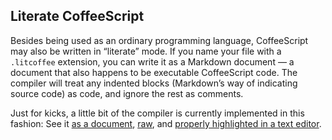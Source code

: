 ## Literate CoffeeScript

Besides being used as an ordinary programming language, CoffeeScript may also be written in “literate” mode. If you name your file with a `.litcoffee` extension, you can write it as a Markdown document — a document that also happens to be executable CoffeeScript code. The compiler will treat any indented blocks (Markdown’s way of indicating source code) as code, and ignore the rest as comments.

Just for kicks, a little bit of the compiler is currently implemented in this fashion: See it [as a document](https://gist.github.com/jashkenas/3fc3c1a8b1009c00d9df), [raw](https://raw.githubusercontent.com/jashkenas/coffeescript/master/src/scope.litcoffee), and [properly highlighted in a text editor](http://cl.ly/LxEu).
